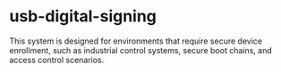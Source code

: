 # usb-digital-signing
This system is designed for environments that require secure device enrollment, such as industrial control systems, secure boot chains, and access control scenarios.
